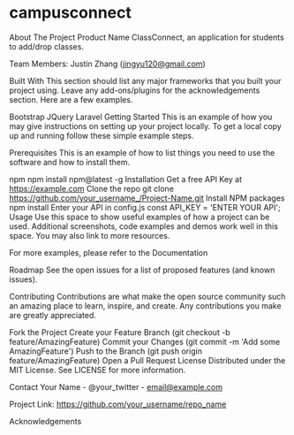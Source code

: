 # campusconnect
About The Project
Product Name 
ClassConnect, an application for students to add/drop classes.

Team Members:
Justin Zhang (jingyu120@gmail.com)


Built With
This section should list any major frameworks that you built your project using. Leave any add-ons/plugins for the acknowledgements section. Here are a few examples.

Bootstrap
JQuery
Laravel
Getting Started
This is an example of how you may give instructions on setting up your project locally. To get a local copy up and running follow these simple example steps.

Prerequisites
This is an example of how to list things you need to use the software and how to install them.

npm
npm install npm@latest -g
Installation
Get a free API Key at https://example.com
Clone the repo
git clone https://github.com/your_username_/Project-Name.git
Install NPM packages
npm install
Enter your API in config.js
const API_KEY = 'ENTER YOUR API';
Usage
Use this space to show useful examples of how a project can be used. Additional screenshots, code examples and demos work well in this space. You may also link to more resources.

For more examples, please refer to the Documentation

Roadmap
See the open issues for a list of proposed features (and known issues).

Contributing
Contributions are what make the open source community such an amazing place to learn, inspire, and create. Any contributions you make are greatly appreciated.

Fork the Project
Create your Feature Branch (git checkout -b feature/AmazingFeature)
Commit your Changes (git commit -m 'Add some AmazingFeature')
Push to the Branch (git push origin feature/AmazingFeature)
Open a Pull Request
License
Distributed under the MIT License. See LICENSE for more information.

Contact
Your Name - @your_twitter - email@example.com

Project Link: https://github.com/your_username/repo_name

Acknowledgements
